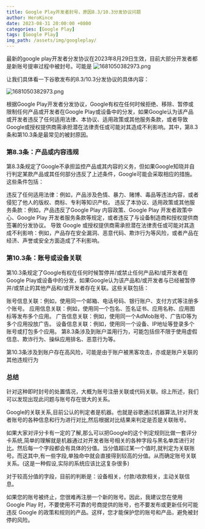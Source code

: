 ```yaml
---
title: Google Play开发者封号，原因8.3/10.3分发协议问题
author: HeroKince
date: 2023-08-31 20:00:00 +0800
categories: [Google Play]
tags: [Google Play]
img_path: /assets/img/googleplay/
---
```



最新的google play开发者分发协议在2023年8月29日生效，目前大部分开发者都是新账号提审过程中被封号。可能是
![1681050382973.png](googleplay1.png)

让我们具体看一下谷歌发布的8.3/10.3分发协议的具体内容：

![1681050382973.png](googleplay2.png)

根据Google Play开发者分发协议，Google有权在任何时候拒绝、移除、暂停或限制任何产品或开发者在Google Play或设备中的分发，如果Google认为该产品或开发者违反了任何适用法律、本协议、适用政策或其他服务条款，或者导致Google或授权提供商需承担潜在法律责任或可能对其造成不利影响。其中，第8.3条和第10.3条是最常见的被封原因。

### 第8.3条：产品或内容违规

第8.3条规定了Google不承担监控产品或其内容的义务，但如果Google知晓并自行判定某款产品或其任何部分违反了上述条件，Google可能会采取相应的措施。这些条件包括：

违反了任何适用法律：例如，产品涉及色情、暴力、赌博、毒品等违法内容，或者侵犯了他人的版权、商标、专利等知识产权。
违反了本协议、适用政策或其他服务条款：例如，产品违反了Google Play 内容政策、Google Play 开发者政策中心、Google Play 开发者服务条款等规定，或者违反了与设备制造商和授权提供商签署的分发协议。
导致 Google 或授权提供商需承担潜在法律责任或可能对其造成不利影响：例如，产品存在安全漏洞、恶意代码、欺诈行为等风险，或者产品在经济、声誉或安全方面造成了不利影响。

### 第10.3条：账号或设备关联

第10.3条规定了Google有权在任何时候暂停并/或禁止任何产品和/或开发者在Google Play或设备中的分发，如果Google认为该产品和/或开发者与已经被暂停并/或禁止的其他产品和/或开发者存在关联。这些关联包括：

账号信息关联：例如，使用同一个邮箱、电话号码、银行账户、支付方式等注册多个账号。
应用信息关联：例如，使用同一个包名、签名证书、应用名称、应用图标等发布多个应用。
广告信息关联：例如，使用同一个AdMob账号、广告ID等为多个应用投放广告。
设备信息关联：例如，使用同一个设备、IP地址等登录多个账号或打包多个应用。
第8.3条涉及到账户滥用行为，可能包括但不限于使用虚假信息、欺诈行为、操纵应用排名、恶意行为等。

第10.3条涉及到账户存在高风险，可能是由于账户被黑客攻击，亦或是账户关联的其他违规行为

### 总结

针对这种即时封号的处置情况，大概为账号注册关联或代码关联。综上所述，我们可以发现出现此问题与账号存在很大的关系。

Google的关联关系,目前公认的判定者是机器。也就是谷歌通过机器算法,针对开发者账号的各种信息和行为进行对比,然后根据对比结果来判定是否是关联账号。

如果大家对评分卡有一定的了解,那么可以把Google的这个判定规则比做一套评分卡系统,简单的理解就是机器通过对开发者账号相关的各种字段与黑名单库进行对比。然后每一个字段都会有具体的分值。当分值超过某一个值时,就判定为关联账号。而这其中,有一些字段,单独命中就会直接得到较高的分值。从而确定账号关联关系。(这是一种假设,实际的系统应该比这复杂很多)

对于较高分值的字段，目前的判断是：设备相关，付款/收款相关，主动关联信息。

如果您的账号被终止，您很难再注册一个新的账号。因此，我建议您在使用 Google Play 时，不要使用不可靠的号商提供的账号，也不要发布或更新任何可能违反 Google 的政策和规则的产品。这样，您才能保护您的账号和产品，避免被封停的风险。